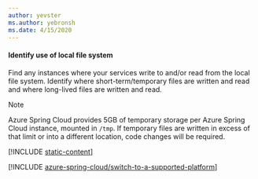 ```yaml
---
author: yevster
ms.author: yebronsh
ms.date: 4/15/2020
---
```


#### Identify use of local file system

Find any instances where your services write to and/or read from the local file system. Identify where short-term/temporary files are written and read and where long-lived files are written and read.

> [!NOTE]
> Azure Spring Cloud provides 5GB of temporary storage per Azure Spring Cloud instance, mounted in `/tmp`. If temporary files are written in excess of that limit or into a different location, code changes will be required.

[!INCLUDE [static-content](static-content.md)]

[!INCLUDE [azure-spring-cloud/switch-to-a-supported-platform](switch-to-a-supported-platform-azure-spring-cloud.md)]